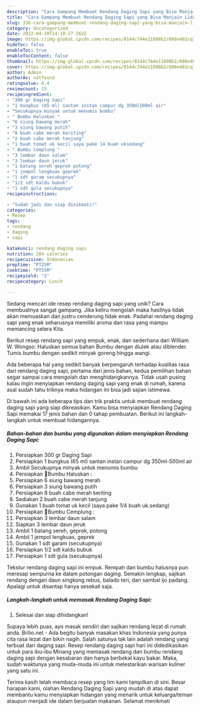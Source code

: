 ```yaml
---
description: "Cara Gampang Membuat Rendang Daging Sapi yang Bisa Manjain Lidah"
title: "Cara Gampang Membuat Rendang Daging Sapi yang Bisa Manjain Lidah"
slug: 336-cara-gampang-membuat-rendang-daging-sapi-yang-bisa-manjain-lidah
category: Uncategorized
date: 2022-04-30T14:10:27.562Z
image: https://img-global.cpcdn.com/recipes/8144c744e11898b2/680x482cq70/rendang-daging-sapi-foto-resep-utama.jpg
hideToc: false
enableToc: true
enableTocContent: false
thumbnail: https://img-global.cpcdn.com/recipes/8144c744e11898b2/680x482cq70/rendang-daging-sapi-foto-resep-utama.jpg
cover: https://img-global.cpcdn.com/recipes/8144c744e11898b2/680x482cq70/rendang-daging-sapi-foto-resep-utama.jpg
author: Admin
authorAv: notfound
ratingvalue: 4.4
reviewcount: 15
recipeingredient:
- "300 gr Daging Sapi"
- "1 bungkus (65 ml) santan instan campur dg 350ml500ml air"
- "Secukupnya minyak untuk menumis bumbu"
- " Bumbu Haluskan "
- "6 siung bawang merah"
- "3 siung bawang putih"
- "8 buah cabe merah keriting"
- "2 buah cabe merah tanjung"
- "1 buah tomat uk kecil saya pake 14 buah uksedang"
- " Bumbu Cemplung "
- "3 lembar daun salam"
- "3 lembar daun jeruk"
- "1 batang sereh geprek potong"
- "1 jempol lengkuas geprek"
- "1 sdt garam secukupnya"
- "1/2 sdt kaldu bubuk"
- "1 sdt gula secukupnya"
recipeinstructions:

- "Sudah jadi dan siap dinikmati!"
categories:
- Resep
tags:
- rendang
- daging
- sapi

katakunci: rendang daging sapi 
nutrition: 284 calories
recipecuisine: Indonesian
preptime: "PT25M"
cooktime: "PT55M"
recipeyield: "2"
recipecategory: Lunch

---
```





Sedang mencari ide resep rendang daging sapi yang unik? Cara membuatnya sangat gampang. Jika keliru mengolah maka hasilnya tidak akan memuaskan dan justru cenderung tidak enak. Padahal rendang daging sapi yang enak seharusnya memiliki aroma dan rasa yang mampu memancing selera Kita.





Berikut resep rendang sapi yang empuk, enak, dan sederhana dari William W. Wongso: Haluskan semua bahan Bumbu dengan diulek atau diblender. Tumis bumbu dengan sedikit minyak goreng hingga wangi.

Ada beberapa hal yang sedikit banyak berpengaruh terhadap kualitas rasa dari rendang daging sapi, pertama dari jenis bahan, kedua pemilihan bahan segar sampai cara mengolah dan menghidangkannya. Tidak usah pusing kalau ingin menyiapkan rendang daging sapi yang enak di rumah, karena asal sudah tahu triknya maka hidangan ini bisa jadi sajian istimewa.






Di bawah ini ada beberapa tips dan trik praktis untuk membuat rendang daging sapi yang siap dikreasikan. Kamu bisa menyiapkan Rendang Daging Sapi memakai 17 jenis bahan dan 0 tahap pembuatan. Berikut ini langkah-langkah untuk membuat hidangannya.

<!--inarticleads1-->

##### Bahan-bahan dan bumbu yang digunakan dalam menyiapkan Rendang Daging Sapi:

1. Persiapkan 300 gr Daging Sapi
1. Persiapkan 1 bungkus (65 ml) santan instan campur dg 350ml-500ml air
1. Ambil Secukupnya minyak untuk menumis bumbu
1. Persiapkan  🌿Bumbu Haluskan :
1. Persiapkan 6 siung bawang merah
1. Persiapkan 3 siung bawang putih
1. Persiapkan 8 buah cabe merah keriting
1. Sediakan 2 buah cabe merah tanjung
1. Gunakan 1 buah tomat uk kecil (saya pake 1/4 buah uk.sedang)
1. Persiapkan  🌿Bumbu Cemplung :
1. Persiapkan 3 lembar daun salam
1. Siapkan 3 lembar daun jeruk
1. Ambil 1 batang sereh, geprek, potong
1. Ambil 1 jempol lengkuas, geprek
1. Gunakan 1 sdt garam (secukupnya)
1. Persiapkan 1/2 sdt kaldu bubuk
1. Persiapkan 1 sdt gula (secukupnya)


Tekstur rendang daging sapi ini empuk. Rempah dan bumbu halusnya pun meresap sempurna ke dalam potongan daging. Semakin lengkap, sajikan rendang dengan daun singkong rebus, balado teri, dan sambal ijo padang. Apalagi untuk disantap hanya sesekali saja. 

<!--inarticleads2-->

##### Langkah-langkah untuk memasak Rendang Daging Sapi:


1. Selesai dan siap dihidangkan!

Supaya lebih puas, ayo masak sendiri dan sajikan rendang lezat di rumah anda. Brilio.net - Ada begitu banyak masakan khas Indonesia yang punya cita rasa lezat dan bikin nagih. Salah satunya tak lain adalah rendang yang terbuat dari daging sapi. Resep rendang daging sapi hari ini didedikasikan untuk para ibu-ibu Minang yang memasak rendang dan bumbu rendang daging sapi dengan kesabaran dan hanya berbekal kayu bakar. Maka, sudah waktunya yang muda-muda ini untuk melestarikan warisan kuliner yang satu ini. 

Terima kasih telah membaca resep yang tim kami tampilkan di sini. Besar harapan kami, olahan Rendang Daging Sapi yang mudah di atas dapat membantu kamu menyiapkan hidangan yang menarik untuk keluarga/teman ataupun menjadi ide dalam berjualan makanan. Selamat menikmati
